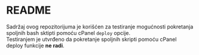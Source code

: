 # README

Sadržaj ovog repozitorijuma je korišćen za testiranje mogućnosti pokretanja spoljnih bash sktipti pomoću cPanel `deploy` opcije.<br>
Testiranjem je utvrđeno da pokretanje spoljnih skripti pomoću cPanel deploy funkcije **ne radi**.
